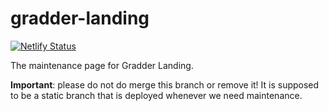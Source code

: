 # gradder-landing
[![Netlify Status](https://api.netlify.com/api/v1/badges/df7df4eb-846f-44b3-b6a5-5d2a1143d498/deploy-status)](https://app.netlify.com/sites/gradder/deploys)

The maintenance page for Gradder Landing.

**Important**: please do not do merge this branch or remove it! It is supposed to be a static branch that is deployed whenever we need maintenance.
